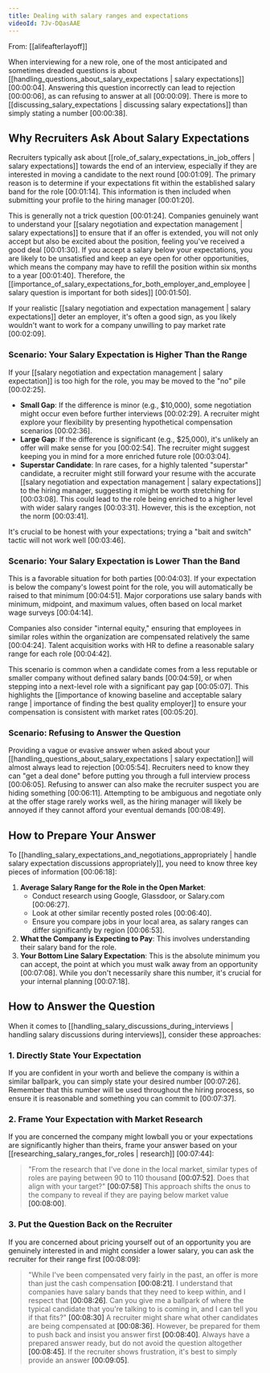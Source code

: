 ```yaml
---
title: Dealing with salary ranges and expectations
videoId: 7Jv-DQasAAE
---
```


From: [[alifeafterlayoff]] <br/> 

When interviewing for a new role, one of the most anticipated and sometimes dreaded questions is about [[handling_questions_about_salary_expectations | salary expectations]] <a class="yt-timestamp" data-t="00:00:04">[00:00:04]</a>. Answering this question incorrectly can lead to rejection <a class="yt-timestamp" data-t="00:00:06">[00:00:06]</a>, as can refusing to answer at all <a class="yt-timestamp" data-t="00:00:09">[00:00:09]</a>. There is more to [[discussing_salary_expectations | discussing salary expectations]] than simply stating a number <a class="yt-timestamp" data-t="00:00:38">[00:00:38]</a>.

## Why Recruiters Ask About Salary Expectations

Recruiters typically ask about [[role_of_salary_expectations_in_job_offers | salary expectations]] towards the end of an interview, especially if they are interested in moving a candidate to the next round <a class="yt-timestamp" data-t="00:01:09">[00:01:09]</a>. The primary reason is to determine if your expectations fit within the established salary band for the role <a class="yt-timestamp" data-t="00:01:14">[00:01:14]</a>. This information is then included when submitting your profile to the hiring manager <a class="yt-timestamp" data-t="00:01:20">[00:01:20]</a>.

This is generally not a trick question <a class="yt-timestamp" data-t="00:01:24">[00:01:24]</a>. Companies genuinely want to understand your [[salary negotiation and expectation management | salary expectations]] to ensure that if an offer is extended, you will not only accept but also be excited about the position, feeling you've received a good deal <a class="yt-timestamp" data-t="00:01:30">[00:01:30]</a>. If you accept a salary below your expectations, you are likely to be unsatisfied and keep an eye open for other opportunities, which means the company may have to refill the position within six months to a year <a class="yt-timestamp" data-t="00:01:40">[00:01:40]</a>. Therefore, the [[importance_of_salary_expectations_for_both_employer_and_employee | salary question is important for both sides]] <a class="yt-timestamp" data-t="00:01:50">[00:01:50]</a>.

If your realistic [[salary negotiation and expectation management | salary expectations]] deter an employer, it's often a good sign, as you likely wouldn't want to work for a company unwilling to pay market rate <a class="yt-timestamp" data-t="00:02:09">[00:02:09]</a>.

### Scenario: Your Salary Expectation is Higher Than the Range

If your [[salary negotiation and expectation management | salary expectation]] is too high for the role, you may be moved to the "no" pile <a class="yt-timestamp" data-t="00:02:25">[00:02:25]</a>.
*   **Small Gap**: If the difference is minor (e.g., $10,000), some negotiation might occur even before further interviews <a class="yt-timestamp" data-t="00:02:29">[00:02:29]</a>. A recruiter might explore your flexibility by presenting hypothetical compensation scenarios <a class="yt-timestamp" data-t="00:02:36">[00:02:36]</a>.
*   **Large Gap**: If the difference is significant (e.g., $25,000), it's unlikely an offer will make sense for you <a class="yt-timestamp" data-t="00:02:54">[00:02:54]</a>. The recruiter might suggest keeping you in mind for a more enriched future role <a class="yt-timestamp" data-t="00:03:04">[00:03:04]</a>.
*   **Superstar Candidate**: In rare cases, for a highly talented "superstar" candidate, a recruiter might still forward your resume with the accurate [[salary negotiation and expectation management | salary expectations]] to the hiring manager, suggesting it might be worth stretching for <a class="yt-timestamp" data-t="00:03:08">[00:03:08]</a>. This could lead to the role being enriched to a higher level with wider salary ranges <a class="yt-timestamp" data-t="00:03:31">[00:03:31]</a>. However, this is the exception, not the norm <a class="yt-timestamp" data-t="00:03:41">[00:03:41]</a>.

It's crucial to be honest with your expectations; trying a "bait and switch" tactic will not work well <a class="yt-timestamp" data-t="00:03:46">[00:03:46]</a>.

### Scenario: Your Salary Expectation is Lower Than the Band

This is a favorable situation for both parties <a class="yt-timestamp" data-t="00:04:03">[00:04:03]</a>. If your expectation is below the company's lowest point for the role, you will automatically be raised to that minimum <a class="yt-timestamp" data-t="00:04:51">[00:04:51]</a>. Major corporations use salary bands with minimum, midpoint, and maximum values, often based on local market wage surveys <a class="yt-timestamp" data-t="00:04:14">[00:04:14]</a>.

Companies also consider "internal equity," ensuring that employees in similar roles within the organization are compensated relatively the same <a class="yt-timestamp" data-t="00:04:24">[00:04:24]</a>. Talent acquisition works with HR to define a reasonable salary range for each role <a class="yt-timestamp" data-t="00:04:42">[00:04:42]</a>.

This scenario is common when a candidate comes from a less reputable or smaller company without defined salary bands <a class="yt-timestamp" data-t="00:04:59">[00:04:59]</a>, or when stepping into a next-level role with a significant pay gap <a class="yt-timestamp" data-t="00:05:07">[00:05:07]</a>. This highlights the [[importance of knowing baseline and acceptable salary range | importance of finding the best quality employer]] to ensure your compensation is consistent with market rates <a class="yt-timestamp" data-t="00:05:20">[00:05:20]</a>.

### Scenario: Refusing to Answer the Question

Providing a vague or evasive answer when asked about your [[handling_questions_about_salary_expectations | salary expectation]] will almost always lead to rejection <a class="yt-timestamp" data-t="00:05:54">[00:05:54]</a>. Recruiters need to know they can "get a deal done" before putting you through a full interview process <a class="yt-timestamp" data-t="00:06:05">[00:06:05]</a>. Refusing to answer can also make the recruiter suspect you are hiding something <a class="yt-timestamp" data-t="00:06:11">[00:06:11]</a>. Attempting to be ambiguous and negotiate only at the offer stage rarely works well, as the hiring manager will likely be annoyed if they cannot afford your eventual demands <a class="yt-timestamp" data-t="00:08:49">[00:08:49]</a>.

## How to Prepare Your Answer

To [[handling_salary_expectations_and_negotiations_appropriately | handle salary expectation discussions appropriately]], you need to know three key pieces of information <a class="yt-timestamp" data-t="00:06:18">[00:06:18]</a>:

1.  **Average Salary Range for the Role in the Open Market**:
    *   Conduct research using Google, Glassdoor, or Salary.com <a class="yt-timestamp" data-t="00:06:27">[00:06:27]</a>.
    *   Look at other similar recently posted roles <a class="yt-timestamp" data-t="00:06:40">[00:06:40]</a>.
    *   Ensure you compare jobs in your local area, as salary ranges can differ significantly by region <a class="yt-timestamp" data-t="00:06:53">[00:06:53]</a>.
2.  **What the Company is Expecting to Pay**: This involves understanding their salary band for the role.
3.  **Your Bottom Line Salary Expectation**: This is the absolute minimum you can accept, the point at which you must walk away from an opportunity <a class="yt-timestamp" data-t="00:07:08">[00:07:08]</a>. While you don't necessarily share this number, it's crucial for your internal planning <a class="yt-timestamp" data-t="00:07:18">[00:07:18]</a>.

## How to Answer the Question

When it comes to [[handling_salary_discussions_during_interviews | handling salary discussions during interviews]], consider these approaches:

### 1. Directly State Your Expectation

If you are confident in your worth and believe the company is within a similar ballpark, you can simply state your desired number <a class="yt-timestamp" data-t="00:07:26">[00:07:26]</a>. Remember that this number will be used throughout the hiring process, so ensure it is reasonable and something you can commit to <a class="yt-timestamp" data-t="00:07:37">[00:07:37]</a>.

### 2. Frame Your Expectation with Market Research

If you are concerned the company might lowball you or your expectations are significantly higher than theirs, frame your answer based on your [[researching_salary_ranges_for_roles | research]] <a class="yt-timestamp" data-t="00:07:44">[00:07:44]</a>:
> "From the research that I've done in the local market, similar types of roles are paying between 90 to 110 thousand <a class="yt-timestamp" data-t="00:07:52">[00:07:52]</a>. Does that align with your target?" <a class="yt-timestamp" data-t="00:07:58">[00:07:58]</a>
This approach shifts the onus to the company to reveal if they are paying below market value <a class="yt-timestamp" data-t="00:08:00">[00:08:00]</a>.

### 3. Put the Question Back on the Recruiter

If you are concerned about pricing yourself out of an opportunity you are genuinely interested in and might consider a lower salary, you can ask the recruiter for their range first <a class="yt-timestamp" data-t="00:08:09">[00:08:09]</a>:
> "While I've been compensated very fairly in the past, an offer is more than just the cash compensation <a class="yt-timestamp" data-t="00:08:21">[00:08:21]</a>. I understand that companies have salary bands that they need to keep within, and I respect that <a class="yt-timestamp" data-t="00:08:26">[00:08:26]</a>. Can you give me a ballpark of where the typical candidate that you're talking to is coming in, and I can tell you if that fits?" <a class="yt-timestamp" data-t="00:08:30">[00:08:30]</a>
A recruiter might share what other candidates are being compensated at <a class="yt-timestamp" data-t="00:08:36">[00:08:36]</a>. However, be prepared for them to push back and insist you answer first <a class="yt-timestamp" data-t="00:08:40">[00:08:40]</a>. Always have a prepared answer ready, but do not avoid the question altogether <a class="yt-timestamp" data-t="00:08:45">[00:08:45]</a>. If the recruiter shows frustration, it's best to simply provide an answer <a class="yt-timestamp" data-t="00:09:05">[00:09:05]</a>.
